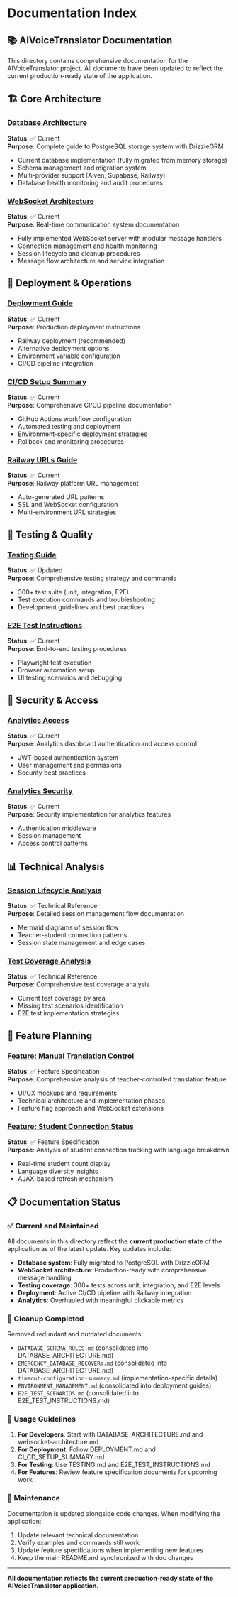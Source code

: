 # Documentation Index

## 📚 AIVoiceTranslator Documentation

This directory contains comprehensive documentation for the AIVoiceTranslator project. All documents have been updated to reflect the current production-ready state of the application.

## 🏗️ Core Architecture

### [Database Architecture](DATABASE_ARCHITECTURE.md)
**Status**: ✅ Current  
**Purpose**: Complete guide to PostgreSQL storage system with DrizzleORM
- Current database implementation (fully migrated from memory storage)
- Schema management and migration system
- Multi-provider support (Aiven, Supabase, Railway)
- Database health monitoring and audit procedures

### [WebSocket Architecture](websocket-architecture.md)
**Status**: ✅ Current  
**Purpose**: Real-time communication system documentation
- Fully implemented WebSocket server with modular message handlers
- Connection management and health monitoring
- Session lifecycle and cleanup procedures
- Message flow architecture and service integration

## 🚀 Deployment & Operations

### [Deployment Guide](DEPLOYMENT.md)
**Status**: ✅ Current  
**Purpose**: Production deployment instructions
- Railway deployment (recommended)
- Alternative deployment options
- Environment variable configuration
- CI/CD pipeline integration

### [CI/CD Setup Summary](CI_CD_SETUP_SUMMARY.md)
**Status**: ✅ Current  
**Purpose**: Comprehensive CI/CD pipeline documentation
- GitHub Actions workflow configuration
- Automated testing and deployment
- Environment-specific deployment strategies
- Rollback and monitoring procedures

### [Railway URLs Guide](RAILWAY_URLS.md)
**Status**: ✅ Current  
**Purpose**: Railway platform URL management
- Auto-generated URL patterns
- SSL and WebSocket configuration
- Multi-environment URL strategies

## 🧪 Testing & Quality

### [Testing Guide](TESTING.md)
**Status**: ✅ Updated  
**Purpose**: Comprehensive testing strategy and commands
- 300+ test suite (unit, integration, E2E)
- Test execution commands and troubleshooting
- Development guidelines and best practices

### [E2E Test Instructions](E2E_TEST_INSTRUCTIONS.md)
**Status**: ✅ Current  
**Purpose**: End-to-end testing procedures
- Playwright test execution
- Browser automation setup
- UI testing scenarios and debugging

## 🔐 Security & Access

### [Analytics Access](ANALYTICS_ACCESS.md)
**Status**: ✅ Current  
**Purpose**: Analytics dashboard authentication and access control
- JWT-based authentication system
- User management and permissions
- Security best practices

### [Analytics Security](ANALYTICS_SECURITY.md)
**Status**: ✅ Current  
**Purpose**: Security implementation for analytics features
- Authentication middleware
- Session management
- Access control patterns

## 📊 Technical Analysis

### [Session Lifecycle Analysis](session-lifecycle-analysis.md)
**Status**: ✅ Technical Reference  
**Purpose**: Detailed session management flow documentation
- Mermaid diagrams of session flow
- Teacher-student connection patterns
- Session state management and edge cases

### [Test Coverage Analysis](test-coverage-analysis.md)
**Status**: ✅ Technical Reference  
**Purpose**: Comprehensive test coverage analysis
- Current test coverage by area
- Missing test scenarios identification
- E2E test implementation strategies

## 🚧 Feature Planning

### [Feature: Manual Translation Control](FEATURE_MANUAL_TRANSLATION_CONTROL.md)
**Status**: ✅ Feature Specification  
**Purpose**: Comprehensive analysis of teacher-controlled translation feature
- UI/UX mockups and requirements
- Technical architecture and implementation phases
- Feature flag approach and WebSocket extensions

### [Feature: Student Connection Status](FEATURE_STUDENT_CONNECTION_STATUS.md)
**Status**: ✅ Feature Specification  
**Purpose**: Analysis of student connection tracking with language breakdown
- Real-time student count display
- Language diversity insights
- AJAX-based refresh mechanism

## 📋 Documentation Status

### ✅ Current and Maintained
All documents in this directory reflect the **current production state** of the application as of the latest update. Key updates include:

- **Database system**: Fully migrated to PostgreSQL with DrizzleORM
- **WebSocket architecture**: Production-ready with comprehensive message handling
- **Testing coverage**: 300+ tests across unit, integration, and E2E levels
- **Deployment**: Active CI/CD pipeline with Railway integration
- **Analytics**: Overhauled with meaningful clickable metrics

### 🧹 Cleanup Completed
Removed redundant and outdated documents:
- `DATABASE_SCHEMA_RULES.md` (consolidated into DATABASE_ARCHITECTURE.md)
- `EMERGENCY_DATABASE_RECOVERY.md` (consolidated into DATABASE_ARCHITECTURE.md)
- `timeout-configuration-summary.md` (implementation-specific details)
- `ENVIRONMENT_MANAGEMENT.md` (consolidated into deployment guides)
- `E2E_TEST_SCENARIOS.md` (consolidated into E2E_TEST_INSTRUCTIONS.md)

### 📝 Usage Guidelines

1. **For Developers**: Start with DATABASE_ARCHITECTURE.md and websocket-architecture.md
2. **For Deployment**: Follow DEPLOYMENT.md and CI_CD_SETUP_SUMMARY.md
3. **For Testing**: Use TESTING.md and E2E_TEST_INSTRUCTIONS.md
4. **For Features**: Review feature specification documents for upcoming work

### 🔄 Maintenance

Documentation is updated alongside code changes. When modifying the application:
1. Update relevant technical documentation
2. Verify examples and commands still work
3. Update feature specifications when implementing new features
4. Keep the main README.md synchronized with doc changes

---

**All documentation reflects the current production-ready state of the AIVoiceTranslator application.**

